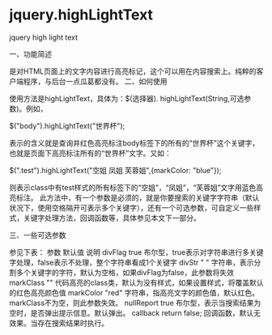 jquery.highLightText
====================

jquery high light text

一、功能简述

是对HTML页面上的文字内容进行高亮标记，这个可以用在内容搜索上。纯粹的客户端程序，与后台一点瓜葛都没有。
二、如何使用

使用方法是highLightText，具体为：$(选择器). highLightText(String,可选参数)。例如，

$("body").highLightText("世界杯");

表示的含义就是查询并红色高亮标注body标签下的所有的“世界杯”这个关键字，也就是页面下高亮标注所有的“世界杯”文字。又如：

$(".test").highLightText("空姐 凤姐 芙蓉姐",{markColor: "blue"});

则表示class中有test样式的所有标签下的“空姐”，“凤姐”，“芙蓉姐”文字用蓝色高亮标注。
此方法中，有一个参数是必须的，就是你要搜索的关键字字符串（默认状况下，使用空格隔开可表示多个关键字），还有一个可选参数，可自定义一些样式，关键字处理方法，回调函数等，具体参见本文下一部分。

三、一些可选参数

参见下表：
参数 	默认值 	说明
divFlag 	true 	布尔型，true表示对字符串进行多关键字处理，false表示不处理，整个字符串看成1个关键字
divStr 	" " 	字符串，表示分割多个关键字的字符，默认为空格，如果divFlag为false，此参数将失效
markClass 	"" 	代码高亮的class类，默认为没有样式，如果设置样式，将覆盖默认的红色高亮颜色值
markColor 	"red" 	字符串，指高亮文字的颜色值，默认红色。markClass不为空，则此参数失效。
nullReport 	true 	布尔型，表示当搜索结果为空时，是否弹出提示信息。默认弹出。
callback 	return false; 	回调函数，默认无效果。当存在搜索结果时执行。
